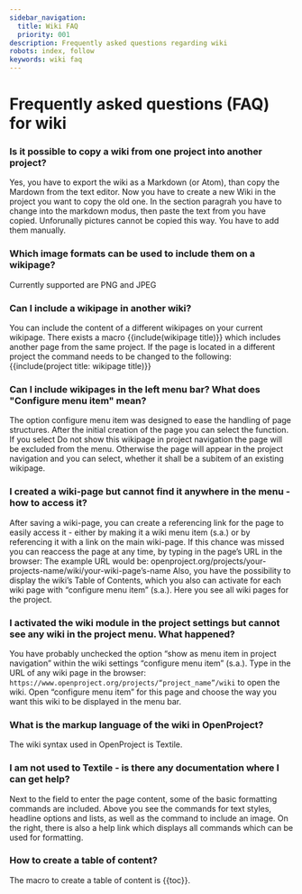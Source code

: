 ```yaml
---
sidebar_navigation:
  title: Wiki FAQ
  priority: 001
description: Frequently asked questions regarding wiki
robots: index, follow
keywords: wiki faq
---
```


# Frequently asked questions (FAQ) for wiki

### Is it possible to copy a wiki from one project into another project?

Yes, you have to export the wiki as a Markdown (or Atom), than copy the Mardown from the text editor. Now you have to create a new Wiki in the project you want to copy the old one. In the section paragrah you have to change into the markdown modus, then paste the text from you have copied. Unforunally pictures cannot be copied this way. You have to add them manually. 

### Which image formats can be used to include them on a wikipage?

Currently supported are PNG and JPEG

### Can I include a wikipage in another wiki?

You can include the content of a different wikipages on your current wikipage.
There exists a macro {{include(wikipage title)}} which includes another page from the same project.
If the page is located in a different project the command needs to be changed to the following: {{include(project title: wikipage title)}}

### Can I include wikipages in the left menu bar? What does "Configure menu item" mean? 

The option configure menu item was designed to ease the handling of page structures.
After the initial creation of the page you can select the function. If you select Do not show this wikipage in project navigation the page will be excluded from the menu.
Otherwise the page will appear in the project navigation and you can select, whether it shall be a subitem of an existing wikipage.

### I created a wiki-page but cannot find it anywhere in the menu - how to access it?

After saving a wiki-page, you can create a referencing link for the page to easily access it - either by making it a wiki menu item (s.a.) or by referencing it with a link on the main wiki-page. If this chance was missed you can reaccess the page at any time, by typing in the page’s URL in the browser:
The example URL would be: openproject.org/projects/your-projects-name/wiki/your-wiki-page’s-name
Also, you have the possibility to display the wiki’s Table of Contents, which you also can activate for each wiki page with “configure menu item” (s.a.). Here you see all wiki pages for the project.

### I activated the wiki module in the project settings but cannot see any wiki in the project menu. What happened?

You have probably unchecked the option “show as menu item in project navigation” within the wiki settings “configure menu item” (s.a.). Type in the URL of any wiki page in the browser: `https://www.openproject.org/projects/“project_name”/wiki` to open the wiki. Open “configure menu item” for this page and choose the way you want this wiki to be displayed in the menu bar.

### What is the markup language of the wiki in OpenProject?

The wiki syntax used in OpenProject is Textile.

### I am not used to Textile - is there any documentation where I can get help?

Next to the field to enter the page content, some of the basic formatting commands are included.
Above you see the commands for text styles, headline options and lists, as well as the command to include an image.
On the right, there is also a help link which displays all commands which can be used for formatting.

### How to create a table of content?

The macro to create a table of content is {{toc}}.
